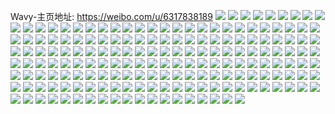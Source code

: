 Wavy-主页地址: https://weibo.com/u/6317838189 
![](https://wx4.sinaimg.cn/mw2000/006Tz0jXly1h9145q0x0mj32852zbb2b.jpg) 
![](https://wx4.sinaimg.cn/mw2000/006Tz0jXly1h9148nuu68j323v33nqv6.jpg) 
![](https://wx4.sinaimg.cn/mw2000/006Tz0jXly1h9145tab7oj31o0280e82.jpg) 
![](https://wx4.sinaimg.cn/mw2000/006Tz0jXly1h9145v10jcj31o0280qv5.jpg) 
![](https://wx4.sinaimg.cn/mw2000/006Tz0jXly1h9145z3mgej32c0340e85.jpg) 
![](https://wx4.sinaimg.cn/mw2000/006Tz0jXly1h9145vx7llj32bx33yu0y.jpg) 
![](https://wx4.sinaimg.cn/mw2000/006Tz0jXly1h750va10g0j32c0340hdt.jpg) 
![](https://wx4.sinaimg.cn/mw2000/006Tz0jXly1h7515bh57kj335s27sqv7.jpg) 
![](https://wx4.sinaimg.cn/mw2000/006Tz0jXly1h7515ds49tj32392xnkjm.jpg) 
![](https://wx4.sinaimg.cn/mw2000/006Tz0jXly1h7511rpaktj32c0340qv6.jpg) 
![](https://wx4.sinaimg.cn/mw2000/006Tz0jXly1h7515v6dqdj32c03407g6.jpg) 
![](https://wx4.sinaimg.cn/mw2000/006Tz0jXly1h7512idgkwj33402c0u0y.jpg) 
![](https://wx4.sinaimg.cn/mw2000/006Tz0jXly1h75124j1ubj32c0340kjn.jpg) 
![](https://wx4.sinaimg.cn/mw2000/006Tz0jXly1h7515y9zjaj32p41o0kjm.jpg) 
![](https://wx4.sinaimg.cn/mw2000/006Tz0jXly1h7513w0353j32c0340x6p.jpg) 
![](https://wx4.sinaimg.cn/mw2000/006Tz0jXly1h73nsckil6j32cr353npe.jpg) 
![](https://wx4.sinaimg.cn/mw2000/006Tz0jXly1h73nsbm0zlj33402c0hdu.jpg) 
![](https://wx4.sinaimg.cn/mw2000/006Tz0jXly1h73nsg1xqrj32c03424qq.jpg) 
![](https://wx4.sinaimg.cn/mw2000/006Tz0jXly1h73nsh9psxj32dd35su0y.jpg) 
![](https://wx4.sinaimg.cn/mw2000/006Tz0jXly1h73nskjstgj323u35sx6r.jpg) 
![](https://wx4.sinaimg.cn/mw2000/006Tz0jXly1h73nsf0p3dj32jv340hdu.jpg) 
![](https://wx4.sinaimg.cn/mw2000/006Tz0jXly1h73nsdrxsoj32cy35dkjm.jpg) 
![](https://wx4.sinaimg.cn/mw2000/006Tz0jXly1h73nsl5wvoj30u0140akg.jpg) 
![](https://wx4.sinaimg.cn/mw2000/006Tz0jXly1h73nsaffv4j323u35s1ky.jpg) 
![](https://wx4.sinaimg.cn/mw2000/006Tz0jXly1h72cinbt9oj32c035jnpd.jpg) 
![](https://wx4.sinaimg.cn/mw2000/006Tz0jXly1h72cirqoafj32c0340u10.jpg) 
![](https://wx4.sinaimg.cn/mw2000/006Tz0jXly1h72cixjgbkj32c0340hdt.jpg) 
![](https://wx4.sinaimg.cn/mw2000/006Tz0jXly1h72civrhxzj32d935skjl.jpg) 
![](https://wx4.sinaimg.cn/mw2000/006Tz0jXly1h72cmgia4qj32801o0e1v.jpg) 
![](https://wx4.sinaimg.cn/mw2000/006Tz0jXly1h72ciwsawmj32c034jnpe.jpg) 
![](https://wx4.sinaimg.cn/mw2000/006Tz0jXly1h72cizxnczj32c03400yt.jpg) 
![](https://wx4.sinaimg.cn/mw2000/006Tz0jXly1h72cjywaagj320v300hdu.jpg) 
![](https://wx4.sinaimg.cn/mw2000/006Tz0jXly1h72cj0qp4uj32c0340npd.jpg) 
![](https://wx4.sinaimg.cn/mw2000/006Tz0jXly1h5y8217p52j32c034013j.jpg) 
![](https://wx4.sinaimg.cn/mw2000/006Tz0jXly1h5y8u1j3o6j32bz340ah7.jpg) 
![](https://wx4.sinaimg.cn/mw2000/006Tz0jXly1h5y8uwpovhj327t35sqv7.jpg) 
![](https://wx4.sinaimg.cn/mw2000/006Tz0jXly1h5y80zpfw7j33402c0wkk.jpg) 
![](https://wx4.sinaimg.cn/mw2000/006Tz0jXly1h5y8sqditfj328s35sn6w.jpg) 
![](https://wx4.sinaimg.cn/mw2000/006Tz0jXly1h5y816qyaxj32c03407wi.jpg) 
![](https://wx4.sinaimg.cn/mw2000/006Tz0jXly1h5y8vpwqkkj328g35su0y.jpg) 
![](https://wx4.sinaimg.cn/mw2000/006Tz0jXly1h5y81y4s4pj329j35shdv.jpg) 
![](https://wx4.sinaimg.cn/mw2000/006Tz0jXly1h5y80cc9soj32c0340e83.jpg) 
![](https://wx4.sinaimg.cn/mw2000/006Tz0jXly1h47dvx6jtjj32c03401kz.jpg) 
![](https://wx4.sinaimg.cn/mw2000/006Tz0jXly1h3xaweim69j32db35shdv.jpg) 
![](https://wx4.sinaimg.cn/mw2000/006Tz0jXly1h3xawhbb4kj33402p3hdv.jpg) 
![](https://wx4.sinaimg.cn/mw2000/006Tz0jXly1h3xawmpzj8j32db35sb2e.jpg) 
![](https://wx4.sinaimg.cn/mw2000/006Tz0jXly1h3xawotl4pj32c233zkjl.jpg) 
![](https://wx4.sinaimg.cn/mw2000/006Tz0jXly1h3xawp7h7mj31400u0jyn.jpg) 
![](https://wx4.sinaimg.cn/mw2000/006Tz0jXly1h3xawxu1i4j32c0341u0z.jpg) 
![](https://wx4.sinaimg.cn/mw2000/006Tz0jXly1h3xax1v92uj32c03407wk.jpg) 
![](https://wx4.sinaimg.cn/mw2000/006Tz0jXly1h3xax2m7znj30u00k04bd.jpg) 
![](https://wx4.sinaimg.cn/mw2000/006Tz0jXly1h3xawaax32j32c03404qt.jpg) 
![](https://wx4.sinaimg.cn/mw2000/006Tz0jXly1h3xax4li55j31o0280x6p.jpg) 
![](https://wx4.sinaimg.cn/mw2000/006Tz0jXly1h3xax5b325j32dl340npd.jpg) 
![](https://wx4.sinaimg.cn/mw2000/006Tz0jXly1h3xax5ukxlj32bz340b29.jpg) 
![](https://wx4.sinaimg.cn/mw2000/006Tz0jXly1h3xax9kxhrj3340340e83.jpg) 
![](https://wx4.sinaimg.cn/mw2000/006Tz0jXly1h3xaxay4ydj30u01ai4qp.jpg) 
![](https://wx4.sinaimg.cn/mw2000/006Tz0jXly1h1f1oqbcgaj32c0340b2a.jpg) 
![](https://wx4.sinaimg.cn/mw2000/006Tz0jXly1h1f1orsxbdj32c03404qq.jpg) 
![](https://wx4.sinaimg.cn/mw2000/006Tz0jXly1h1f1ootqeyj32c0340kjm.jpg) 
![](https://wx4.sinaimg.cn/mw2000/006Tz0jXly1h1f1otdsw4j32c0340u0y.jpg) 
![](https://wx4.sinaimg.cn/mw2000/006Tz0jXly1h1f1ov44wyj33402c0e82.jpg) 
![](https://wx4.sinaimg.cn/mw2000/006Tz0jXly1h1f1ox9rvgj33402c0qv6.jpg) 
![](https://wx4.sinaimg.cn/mw2000/006Tz0jXly1h1f1p09qgwj32c0340hdu.jpg) 
![](https://wx4.sinaimg.cn/mw2000/006Tz0jXly1h1f1p24eawj32c0340qv6.jpg) 
![](https://wx4.sinaimg.cn/mw2000/006Tz0jXgy1gxcjp0bai6j32c033zqv8.jpg) 
![](https://wx4.sinaimg.cn/mw2000/006Tz0jXgy1gxcjmnrcxzj31o0280qv5.jpg) 
![](https://wx4.sinaimg.cn/mw2000/006Tz0jXgy1gxcjm770rvj32c0340kjn.jpg) 
![](https://wx4.sinaimg.cn/mw2000/006Tz0jXgy1gxcjq7hss7j334033y7wj.jpg) 
![](https://wx4.sinaimg.cn/mw2000/006Tz0jXgy1gxcjmzhe8gj31o0280x6p.jpg) 
![](https://wx4.sinaimg.cn/mw2000/006Tz0jXgy1gxcjocfoobj32c0340u10.jpg) 
![](https://wx4.sinaimg.cn/mw2000/006Tz0jXgy1gxcjqhrs5yj32c033y4qs.jpg) 
![](https://wx4.sinaimg.cn/mw2000/006Tz0jXgy1gxcjnlr2i8j33402bzu0z.jpg) 
![](https://wx4.sinaimg.cn/mw2000/006Tz0jXgy1gxcjpi59soj32c0340qv7.jpg) 
![](https://wx4.sinaimg.cn/mw2000/006Tz0jXgy1gxcjx4z6nkj32c033yhdu.jpg) 
![](https://wx4.sinaimg.cn/mw2000/006Tz0jXgy1gxcjq1005jj32c0340npe.jpg) 
![](https://wx4.sinaimg.cn/mw2000/006Tz0jXgy1gxcjwy6gb8j32c033yqv6.jpg) 
![](https://wx4.sinaimg.cn/mw2000/006Tz0jXgy1gxcjqlg08fj33402c0npd.jpg) 
![](https://wx4.sinaimg.cn/mw2000/006Tz0jXgy1gxcjqr8lcxj32c03404qr.jpg) 
![](https://wx4.sinaimg.cn/mw2000/006Tz0jXgy1gxcjr1theej33402c07wj.jpg) 
![](https://wx4.sinaimg.cn/mw2000/006Tz0jXgy1gxck009z5fj32c0340hdu.jpg) 
![](https://wx4.sinaimg.cn/mw2000/006Tz0jXgy1gxcjr75uz2j32c03404qr.jpg) 
![](https://wx4.sinaimg.cn/mw2000/006Tz0jXgy1gxcjqv5mx0j32c0340qv7.jpg) 
![](https://wx4.sinaimg.cn/mw2000/006Tz0jXly1gw7uhq8b1wj32c0340hdw.jpg) 
![](https://wx4.sinaimg.cn/mw2000/006Tz0jXly1gw7ui3efmaj31o02807wi.jpg) 
![](https://wx4.sinaimg.cn/mw2000/006Tz0jXly1gw7ui4x63zj30xx199wwt.jpg) 
![](https://wx4.sinaimg.cn/mw2000/006Tz0jXly1gw7uizo4tzj32c034rb2c.jpg) 
![](https://wx4.sinaimg.cn/mw2000/006Tz0jXly1gw7uim3s3nj32c03404qt.jpg) 
![](https://wx4.sinaimg.cn/mw2000/006Tz0jXly1gw7uj61tugj32c0340kjm.jpg) 
![](https://wx4.sinaimg.cn/mw2000/006Tz0jXly1gw7uj34qaej32c03404qr.jpg) 
![](https://wx4.sinaimg.cn/mw2000/006Tz0jXly1gw7ujaqo4bj32c0340x6p.jpg) 
![](https://wx4.sinaimg.cn/mw2000/006Tz0jXly1gw7uiosnx9j32c0340x6p.jpg) 
![](https://wx4.sinaimg.cn/mw2000/006Tz0jXly1gw7uow5kgkj31zb1yvb03.jpg) 
![](https://wx4.sinaimg.cn/mw2000/006Tz0jXly1gw7uougjz7j33402c01ky.jpg) 
![](https://wx4.sinaimg.cn/mw2000/006Tz0jXly1gw7uoyl4kwj31sc2dsnpd.jpg) 
![](https://wx4.sinaimg.cn/mw2000/006Tz0jXly1gw7uqgxde5j31x635skjn.jpg) 
![](https://wx4.sinaimg.cn/mw2000/006Tz0jXly1gw7uszxwxej33402c0npf.jpg) 
![](https://wx4.sinaimg.cn/mw2000/006Tz0jXly1gw7utadbw4j32c02c0x6q.jpg) 
![](https://wx4.sinaimg.cn/mw2000/006Tz0jXly1gw7usv7k2ej32c02c0b2a.jpg) 
![](https://wx4.sinaimg.cn/mw2000/006Tz0jXly1gw7utfeos4j33402c0qv7.jpg) 
![](https://wx4.sinaimg.cn/mw2000/006Tz0jXly1gw7utjvx6fj32c0340x6p.jpg) 
![](https://wx4.sinaimg.cn/mw2000/006Tz0jXly1gv87cj893mj62c03404qq02.jpg) 
![](https://wx4.sinaimg.cn/mw2000/006Tz0jXly1gv5zqsbo5ej62c03407wh02.jpg) 
![](https://wx4.sinaimg.cn/mw2000/006Tz0jXly1gukylscyfzj62c0340npd02.jpg) 
![](https://wx4.sinaimg.cn/mw2000/006Tz0jXly1gukyltweypj62c03404qq02.jpg) 
![](https://wx4.sinaimg.cn/mw2000/006Tz0jXly1gukylo9gavj62c0340b2a02.jpg) 
![](https://wx4.sinaimg.cn/mw2000/006Tz0jXly1gukylzpazkj61o02804qq02.jpg) 
![](https://wx4.sinaimg.cn/mw2000/006Tz0jXly1gubmxq5angj61o0280npd02.jpg) 
![](https://wx4.sinaimg.cn/mw2000/006Tz0jXly1gubmxebjehj60rt2bd1kx02.jpg) 
![](https://wx4.sinaimg.cn/mw2000/006Tz0jXly1gubmxb9nnsj62c0340kjm02.jpg) 
![](https://wx4.sinaimg.cn/mw2000/006Tz0jXly1gubnmpmw43j62c0340u0y02.jpg) 
![](https://wx4.sinaimg.cn/mw2000/006Tz0jXly1gubnpkjarxj62c03401kz02.jpg) 
![](https://wx4.sinaimg.cn/mw2000/006Tz0jXly1gubnmlyj3hj62c0340e8202.jpg) 
![](https://wx4.sinaimg.cn/mw2000/006Tz0jXly1gubmxn2bhdj60rt1qiqc002.jpg) 
![](https://wx4.sinaimg.cn/mw2000/006Tz0jXly1gubmxnyzowj60rt2w64kk02.jpg) 
![](https://wx4.sinaimg.cn/mw2000/006Tz0jXly1gubn7wxczqj60u00u0n4k02.jpg) 
![](https://wx4.sinaimg.cn/mw2000/006Tz0jXly1gu7pdrrz39j31ic1ickjl.jpg) 
![](https://wx4.sinaimg.cn/mw2000/006Tz0jXly1gu7pezarp4j32c03401kz.jpg) 
![](https://wx4.sinaimg.cn/mw2000/006Tz0jXly1gu7pevmqbdj32c0340kjl.jpg) 
![](https://wx4.sinaimg.cn/mw2000/006Tz0jXly1gu7peddfhcj32c03407wj.jpg) 
![](https://wx4.sinaimg.cn/mw2000/006Tz0jXly1gu7pefo5guj32c03407wj.jpg) 
![](https://wx4.sinaimg.cn/mw2000/006Tz0jXly1gu7pegqawzj30wi173wxf.jpg) 
![](https://wx4.sinaimg.cn/mw2000/006Tz0jXly1gu1xktaik1j32c0340u0y.jpg) 
![](https://wx4.sinaimg.cn/mw2000/006Tz0jXly1gu1xf1jbwmj32bz2bznpd.jpg) 
![](https://wx4.sinaimg.cn/mw2000/006Tz0jXly1gu1xf4zarbj32c0340u0y.jpg) 
![](https://wx4.sinaimg.cn/mw2000/006Tz0jXly1gu1xfb8zl0j32c0340hdu.jpg) 
![](https://wx4.sinaimg.cn/mw2000/006Tz0jXly1gu1xf2yinhj32c02c0npd.jpg) 
![](https://wx4.sinaimg.cn/mw2000/006Tz0jXly1gu1xf9odtnj32c0340b2b.jpg) 
![](https://wx4.sinaimg.cn/mw2000/006Tz0jXly1gu1xfglofrj32c0340kjm.jpg) 
![](https://wx4.sinaimg.cn/mw2000/006Tz0jXly1gu1xf7bkslj32c0340qv6.jpg) 
![](https://wx4.sinaimg.cn/mw2000/006Tz0jXly1gu1xfcv92xj32c03407wj.jpg) 
![](https://wx4.sinaimg.cn/mw2000/006Tz0jXly1gu1xfepi9oj32c0340b2b.jpg) 
![](https://wx4.sinaimg.cn/mw2000/006Tz0jXly1gu1xgocdtmj32c0340b2a.jpg) 
![](https://wx4.sinaimg.cn/mw2000/006Tz0jXly1gu1xh299jzj32c0340e82.jpg) 
![](https://wx4.sinaimg.cn/mw2000/006Tz0jXly1gu1xgryzrxj32c0340b29.jpg) 
![](https://wx4.sinaimg.cn/mw2000/006Tz0jXly1gu1xkuv0ejj30wi174dvg.jpg) 
![](https://wx4.sinaimg.cn/mw2000/006Tz0jXly1gu1xitd7ydj30sj1eptip.jpg) 
![](https://wx4.sinaimg.cn/mw2000/006Tz0jXly1gu1xiwbrlbj32c03401l0.jpg) 
![](https://wx4.sinaimg.cn/mw2000/006Tz0jXly1gu1xiyd5etj32c0340hdu.jpg) 
![](https://wx4.sinaimg.cn/mw2000/006Tz0jXly1gu1xj245xzj32c0340b2a.jpg) 
![](https://wx4.sinaimg.cn/mw2000/006Tz0jXly1gtpmfk0x5uj31o02804qr.jpg) 
![](https://wx4.sinaimg.cn/mw2000/006Tz0jXly1gt750mwou2j32c03407wi.jpg) 
![](https://wx4.sinaimg.cn/mw2000/006Tz0jXly1gt751gfeyzj32c0340u0z.jpg) 
![](https://wx4.sinaimg.cn/mw2000/006Tz0jXly1grwtwwuqhxj31o0280b2a.jpg) 
![](https://wx4.sinaimg.cn/mw2000/006Tz0jXly1got6rc85c0j30u01407wh.jpg) 
![](https://wx4.sinaimg.cn/mw2000/006Tz0jXly1got6rdngq0j32c0340u0x.jpg) 
![](https://wx4.sinaimg.cn/mw2000/006Tz0jXgy1ggqplegpl9j31400u042z.jpg) 
![](https://wx4.sinaimg.cn/mw2000/006Tz0jXgy1ggqplhs1zgj32c0340x6p.jpg) 
![](https://wx4.sinaimg.cn/mw2000/006Tz0jXgy1ggqpm32on8j32c0340x6p.jpg) 
![](https://wx4.sinaimg.cn/mw2000/006Tz0jXgy1ggqpo0g36oj30u01407bz.jpg) 
![](https://wx4.sinaimg.cn/mw2000/006Tz0jXgy1ggqpm5yo62j30xc18gq3l.jpg) 
![](https://wx4.sinaimg.cn/mw2000/006Tz0jXgy1ggqpm3o6n9j30u014079q.jpg) 
![](https://wx4.sinaimg.cn/mw2000/006Tz0jXgy1gfcvxopbl9j30yi0yi4ad.jpg) 
![](https://wx4.sinaimg.cn/mw2000/006Tz0jXgy1gca3vevcp2j31pc0w4wko.jpg) 
![](https://wx4.sinaimg.cn/mw2000/006Tz0jXgy1gca3vfggjcj30yi0j2djh.jpg) 
![](https://wx4.sinaimg.cn/mw2000/006Tz0jXgy1gca3vg83huj30u00va799.jpg) 
![](https://wx4.sinaimg.cn/mw2000/006Tz0jXgy1gc8hsqukolj32752751ky.jpg) 
![](https://wx4.sinaimg.cn/mw2000/006Tz0jXgy1gbgzlcg6vpj30u012zn49.jpg) 
![](https://wx4.sinaimg.cn/mw2000/006Tz0jXgy1gbgz1ilhu4j32c0316qv6.jpg) 
![](https://wx4.sinaimg.cn/mw2000/006Tz0jXgy1gbgzl4xjxaj31ho1zkx2k.jpg) 
![](https://wx4.sinaimg.cn/mw2000/006Tz0jXgy1gaqwi7ezyxj31o02801kx.jpg) 
![](https://wx4.sinaimg.cn/mw2000/006Tz0jXgy1gaqwi6nfm6j31o02801kx.jpg) 
![](https://wx4.sinaimg.cn/mw2000/006Tz0jXly1gaam2xlwfgj30rs2aoaw2.jpg) 
![](https://wx4.sinaimg.cn/mw2000/006Tz0jXly1gaam2x48noj30rs2bb4qp.jpg) 
![](https://wx4.sinaimg.cn/mw2000/006Tz0jXgy1g9e68po4llj32c02c04qp.jpg) 
![](https://wx4.sinaimg.cn/mw2000/006Tz0jXgy1g8y6yjsi22j30yi16jq9v.jpg) 
![](https://wx4.sinaimg.cn/mw2000/006Tz0jXgy1g8y6yj18htj30yi16h0zg.jpg) 
![](https://wx4.sinaimg.cn/mw2000/006Tz0jXgy1g8y6yi3x97j30yi16lguv.jpg) 
![](https://wx4.sinaimg.cn/mw2000/006Tz0jXgy1g8y6ykxtywj30yi16n0zb.jpg) 
![](https://wx4.sinaimg.cn/mw2000/006Tz0jXgy1g8y6ykcoqvj30yi16m0xt.jpg) 
![](https://wx4.sinaimg.cn/mw2000/006Tz0jXgy1g8y6ylnds2j30yi16c7f3.jpg) 
![](https://wx4.sinaimg.cn/mw2000/006Tz0jXgy1g8y6ywcuwhj31w02io7wi.jpg) 
![](https://wx4.sinaimg.cn/mw2000/006Tz0jXly1g8axoivf6rj30xc0pt0x4.jpg) 
![](https://wx4.sinaimg.cn/mw2000/006Tz0jXly1g87da7wxf7j32c02c0b2a.jpg) 
![](https://wx4.sinaimg.cn/mw2000/006Tz0jXly1g87da9tgyhj33402c04qt.jpg) 
![](https://wx4.sinaimg.cn/mw2000/006Tz0jXly1g87du965gij32c02c0kjl.jpg) 
![](https://wx4.sinaimg.cn/mw2000/006Tz0jXly1g87dqmifo5j32c02c0qv7.jpg) 
![](https://wx4.sinaimg.cn/mw2000/006Tz0jXly1g87dti7tzrj30xc1n9myj.jpg) 
